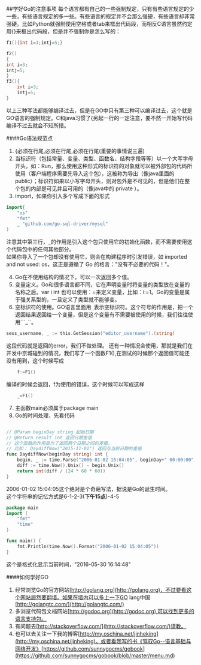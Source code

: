 ##学好Go的注意事项
每个语言都有自己的一些强制规定，只有有些语言规定的少一些，有些语言规定的多一些。有些语言的规定并不会那么强硬，有些语言却非常强硬。比如Python就强制使用空格或者tab来框出代码段，而相反C语言虽然约定用{}来框出代码段，但是并不强制你是怎么写的：
```c
f1(){int i=3;intj=5;}

f2()
{
int i=3;
intj=5;
}
f3(){
	int i=3;
	intj=5;
}
```

以上三种写法都能够编译过去，但是在GO中只有第三种可以编译过去，这个就是GO语言的强制规定。C和java习惯了{另起一行的一定注意，要不然一开始写代码编译不过去就会不知所措。

####Go语法规范点
1. {必须在行尾,必须在行尾,必须在行尾(重要的事情说三遍)
2. 当标识符（包括常量、变量、类型、函数名、结构字段等等）以一个大写字母开头，如：Run，那么使用这种形式的标识符的对象就可以被外部包的代码所使用（客户端程序需要先导入这个包），这被称为导出（像java里面的public）；标识符如果以小写字母开头，则对包外是不可见的，但是他们在整个包的内部是可见并且可用的（像java中的 private ）。
3. import，如果你引入多个写成下面的形式
```go
import{
	"os"
	"fmt"
	_ "github.com/go-sql-driver/mysql"
)
```
注意其中第三行，```_```的作用是引入这个包只使用它的初始化函数，而不需要使用这个代码包中的任何其他部分。<br />
如果你导入了一个包却没有使用它，则会在构建程序时引发错误，如 imported and not used: os，这正是遵循了 Go 的格言："没有不必要的代码！"。

4. Go在不使用结构的情况下，可以一次返回多个值。
5. 变量定义。Go和很多语言都不同，它在声明变量时将变量的类型放在变量的名称之后。var i int
   也可以使用：=来定义变量，比如：i:=1。Go的变量是属于强关系型的，一旦定义了类型就不能够变。
6. 空标识符的使用。GO语言里面用```_```表示空标识符。这个符号的作用是，把一个返回结果返回给一个变量，但是这个变量有不需要被使用的时候，我们往往使用```_``。
```go
sess_username, _ := this.GetSession("editor_username").(string)
```
这段代码就是返回的error，我们不做处理。
还有一种情况会使用，那就是我们在开发中京城碰到的情况，我们写了一个函数F1(),在测试的时候那个返回值可能还没有用到，这个时候写成
```go
	f:=F1()
```
编译的时候会返回，f为使用的错误，这个时候可以写成这样
```go
	_=F1()
```
7. 主函数main必须属于package main
8. Go的时间处理，先看代码
```go

// @Param beginDay string 起始日期
// @Return result int 返回日期差值
// 这个函数的作用是为了返回两个日期之间的差值。
// 比如： DaydiffNow("2015-11-01") 返回与当前日期的差值
func DaydiffNow(beginDay string) int {
    begin, _ := time.Parse("2006-01-02 15:04:05", beginDay+" 00:00:00")
    diff := time.Now().Unix() - begin.Unix()
    return int(diff / (24 * 60 * 60))
}

```

2006-01-02 15:04:05这个绝对是个奇葩写法，据说是Go的诞生时间。<br />
这个字符串的记忆方式是6-1-2-3(**下午15点**)-4-5
```go
package main 
import (
	"fmt"
	"time"
)

func main() {
	fmt.Println(time.Now().Format("2006-01-02 15:04:05"))
}
```

这个是格式化显示当前时间，"2016-05-30 16:14:48"

####如何学好GO
1. 经常浏览Go的官方网站[http://golang.org](http://golang.org)，不过要看这个网站居然要翻墙。如果在墙内可以多上一下GO lang中国[http://golangtc.com/](http://golangtc.com/)
2. 多浏览代码包文档网站[http://godoc.org](http://godoc.org),可以找到更多的语言支持包。
3. 有问题去[http://stackoverflow.com/](http://stackoverflow.com/)请教。
4. 也可以去关注一下我的博客[http://my.oschina.net/jinheking](http://my.oschina.net/jinheking)。或者看我写的书《驾驭Go--语言基础与网络开发》[https://github.com/sunnygocms/gobook](https://github.com/sunnygocms/gobook/blob/master/menu.md)